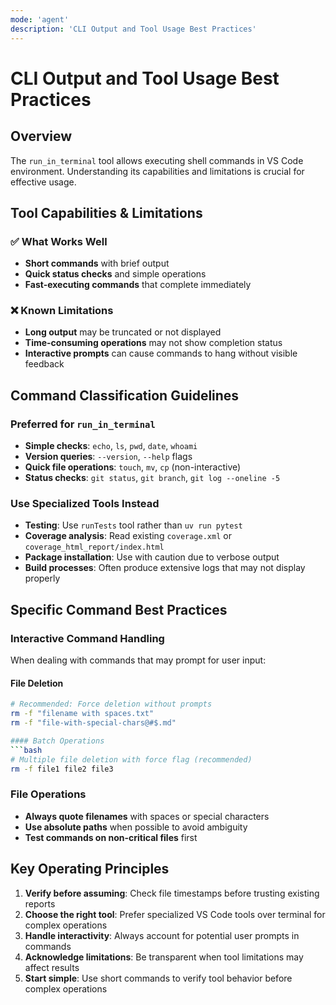 ```yaml
---
mode: 'agent'
description: 'CLI Output and Tool Usage Best Practices'
---
```


# CLI Output and Tool Usage Best Practices

## Overview

The `run_in_terminal` tool allows executing shell commands in VS Code environment. Understanding its capabilities and limitations is crucial for effective usage.

## Tool Capabilities & Limitations

### ✅ What Works Well
- **Short commands** with brief output
- **Quick status checks** and simple operations
- **Fast-executing commands** that complete immediately

### ❌ Known Limitations
- **Long output** may be truncated or not displayed
- **Time-consuming operations** may not show completion status
- **Interactive prompts** can cause commands to hang without visible feedback

## Command Classification Guidelines

### Preferred for `run_in_terminal`
- **Simple checks**: `echo`, `ls`, `pwd`, `date`, `whoami`
- **Version queries**: `--version`, `--help` flags
- **Quick file operations**: `touch`, `mv`, `cp` (non-interactive)
- **Status checks**: `git status`, `git branch`, `git log --oneline -5`

### Use Specialized Tools Instead
- **Testing**: Use `runTests` tool rather than `uv run pytest`
- **Coverage analysis**: Read existing `coverage.xml` or `coverage_html_report/index.html`
- **Package installation**: Use with caution due to verbose output
- **Build processes**: Often produce extensive logs that may not display properly

## Specific Command Best Practices

### Interactive Command Handling

When dealing with commands that may prompt for user input:

#### File Deletion
```bash
# Recommended: Force deletion without prompts
rm -f "filename with spaces.txt"
rm -f "file-with-special-chars@#$.md"

#### Batch Operations
```bash
# Multiple file deletion with force flag (recommended)
rm -f file1 file2 file3
```

### File Operations
- **Always quote filenames** with spaces or special characters
- **Use absolute paths** when possible to avoid ambiguity
- **Test commands on non-critical files** first

## Key Operating Principles

1. **Verify before assuming**: Check file timestamps before trusting existing reports
2. **Choose the right tool**: Prefer specialized VS Code tools over terminal for complex operations
3. **Handle interactivity**: Always account for potential user prompts in commands
4. **Acknowledge limitations**: Be transparent when tool limitations may affect results
5. **Start simple**: Use short commands to verify tool behavior before complex operations
